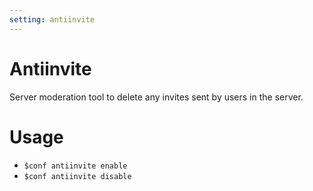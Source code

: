 ```yaml
---
setting: antiinvite
---
```


# Antiinvite

Server moderation tool to delete any invites sent by users in the server.

# Usage

- `$conf antiinvite enable`
- `$conf antiinvite disable`
